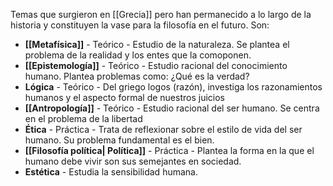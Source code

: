 Temas que surgieron en [[Grecia]] pero han permanecido a lo largo de la historia y constituyen la vase para la filosofía en el futuro. Son:
- **[[Metafísica]]** - Teórico - Estudio de la naturaleza. Se plantea el problema de la realidad y los entes que la comoponen.
- **[[Epistemología]]** - Teórico - Estudio racional del conocimiento humano. Plantea problemas como: ¿Qué es la verdad?
- **Lógica** - Teórico - Del griego logos (razón), investiga los razonamientos humanos y el aspecto formal de nuestros juicios
- **[[Antropología]]** - Teórico - Estudio racional del ser humano. Se centra en el problema de la libertad
- **Ética** - Práctica - Trata de reflexionar sobre el estilo de vida del ser humano. Su problema fundamental es el bien. 
- **[[Filosofía política| Política]]** - Práctica - Plantea la forma en la que el humano debe vivir son sus semejantes en sociedad.
- **Estética** - Estudia la sensibilidad humana.